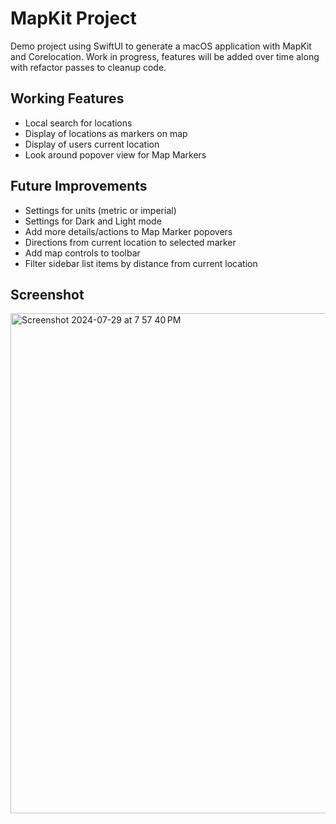 # MapKit Project

Demo project using SwiftUI to generate a macOS application with MapKit and Corelocation. Work in progress, features will be added over time along with refactor passes to cleanup code.

## Working Features

- Local search for locations
- Display of locations as markers on map
- Display of users current location
- Look around popover view for Map Markers

## Future Improvements

- Settings for units (metric or imperial)
- Settings for Dark and Light mode
- Add more details/actions to Map Marker popovers
- Directions from current location to selected marker
- Add map controls to toolbar
- Filter sidebar list items by distance from current location

## Screenshot

<img width="800" alt="Screenshot 2024-07-29 at 7 57 40 PM" src="https://github.com/user-attachments/assets/930f12ef-2ef0-421b-8790-1196676af338">

